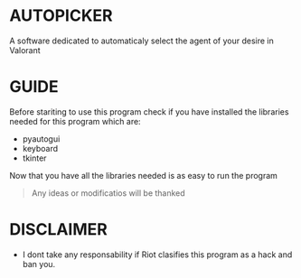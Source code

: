# AUTOPICKER
A software dedicated to automaticaly select the agent of your desire in Valorant 
# GUIDE

Before stariting to use this program check if you have installed the libraries needed for this program which are:
  - pyautogui
  - keyboard
  - tkinter

Now that you have all the libraries needed is as easy to run the program
> Any ideas or modificatios will be thanked

# DISCLAIMER
- I dont take any responsability if Riot clasifies this program as a hack and ban you.
